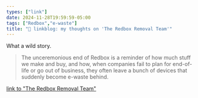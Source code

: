 ```yaml
---
types: ["link"]
date: 2024-11-28T19:59:59-05:00
tags: ["Redbox","e-waste"]
title: "🔗 linkblog: my thoughts on 'The Redbox Removal Team'"
---
```

What a wild story.

> The unceremonious end of Redbox is a reminder of how much stuff we make and buy, and how, when companies fail to plan for end-of-life or go out of business, they often leave a bunch of devices that suddenly become e-waste behind.

[link to "The Redbox Removal Team"](https://www.404media.co/the-redbox-removal-team/)
